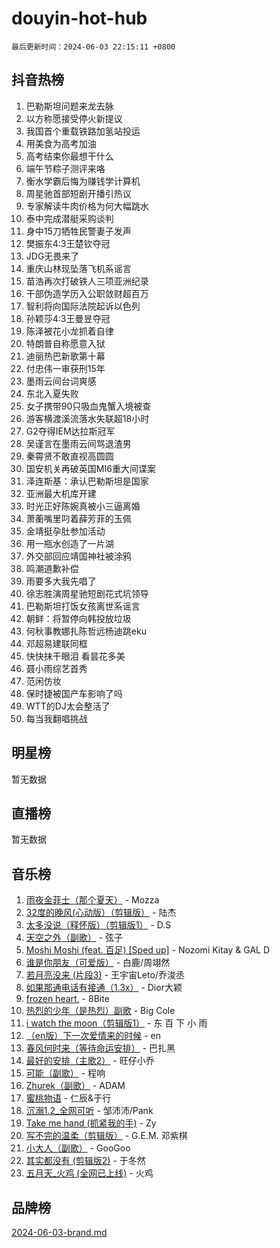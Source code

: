 # douyin-hot-hub

`最后更新时间：2024-06-03 22:15:11 +0800`

## 抖音热榜

1. 巴勒斯坦问题来龙去脉
1. 以方称愿接受停火新提议
1. 我国首个重载铁路加氢站投运
1. 用美食为高考加油
1. 高考结束你最想干什么
1. 端午节粽子测评来咯
1. 衡水学霸后悔为赚钱学计算机
1. 周星驰首部短剧开播引热议
1. 专家解读牛肉价格为何大幅跳水
1. 泰中完成潜艇采购谈判
1. 身中15刀牺牲民警妻子发声
1. 樊振东4:3王楚钦夺冠
1. JDG无畏来了
1. 重庆山林现坠落飞机系谣言
1. 苗浩再次打破铁人三项亚洲纪录
1. 干部伪造学历入公职敛财超百万
1. 智利将向国际法院起诉以色列
1. 孙颖莎4:3王曼昱夺冠
1. 陈泽被花小龙抓着自律
1. 特朗普自称愿意入狱
1. 迪丽热巴新歌第十幕
1. 付忠伟一审获刑15年
1. 墨雨云间台词爽感
1. 东北入夏失败
1. 女子携带90只吸血鬼蟹入境被查
1. 游客横渡溪流落水失联超18小时
1. G2夺得IEM达拉斯冠军
1. 吴谨言在墨雨云间骂退渣男
1. 秦霄贤不敢直视高圆圆
1. 国安机关再破英国MI6重大间谍案
1. 泽连斯基：承认巴勒斯坦是国家
1. 亚洲最大机库开建
1. 时光正好陈婉真被小三逼离婚
1. 萧蘅嘴里叼着薛芳菲的玉佩
1. 金靖挺孕肚参加活动
1. 用一瓶水创造了一片湖
1. 外交部回应靖国神社被涂鸦
1. 鸣潮道歉补偿
1. 雨要多大我先唱了
1. 徐志胜演周星驰短剧花式坑领导
1. 巴勒斯坦打饭女孩离世系谣言
1. 朝鲜：将暂停向韩投放垃圾
1. 何秋事教娜扎陈哲远杨迪跳eku
1. 邓超易建联同框
1. 快快抹干眼泪 看昙花多美
1. 聂小雨综艺首秀
1. 范闲仿妆
1. 保时捷被国产车影响了吗
1. WTT的DJ太会整活了
1. 每当我翻唱挑战

## 明星榜

暂无数据

## 直播榜

暂无数据

## 音乐榜

1. [雨夜金菲士（那个夏天）](https://sf3-cdn-tos.douyinstatic.com/obj/tos-cn-ve-2774/osPmPLDWQBBE2Z6bftCgYwkFaF4pEYEneXaZQs) - Mozza
1. [32度的晚风(心动版）（剪辑版）](https://sf3-cdn-tos.douyinstatic.com/obj/tos-cn-ve-2774/owNyabsyWdzUulxhoJfK8IBXgp0UMQAHpvGh2B) - 陆杰
1. [太多没说（释怀版）（剪辑版1）](https://sf3-cdn-tos.douyinstatic.com/obj/tos-cn-ve-2774/oEbKIiDC0BA8CJOQHYA6aeCVYeHgckHdntZSDj) - D.S
1. [天空之外（副歌）](https://sf5-hl-cdn-tos.douyinstatic.com/obj/tos-cn-ve-2774/oAYn0BTp8jS8iSyZSHMUWAikyvAWI1c7aiJTr) - 弦子
1. [Moshi Moshi (feat. 百足) [Sped up]](https://sf5-hl-cdn-tos.douyinstatic.com/obj/tos-cn-ve-2774/ocCPFQcXJLeroaIdQLIGAoeeYM3OAUYGDguHXz) - Nozomi Kitay & GAL D
1. [谁是你朋友（可爱版）](https://sf5-hl-cdn-tos.douyinstatic.com/obj/tos-cn-ve-2774/owKjggBwGZexYCjVAIeEFURf1LJTjMDaK6AzKN) - 白鹿/周翊然
1. [若月亮没来 (片段3)](https://sf3-cdn-tos.douyinstatic.com/obj/tos-cn-ve-2774/okfyEUsGW1B1ovJi5JiN9IjvAT2lMwA054GoEB) - 王宇宙Leto/乔浚丞
1. [如果那通电话有接通（1.3x）](https://sf5-hl-cdn-tos.douyinstatic.com/obj/tos-cn-ve-2774/ocJeJKhUhAJG8EYZiEFfGFAPkD3beMQ5mwDv1e) - Dior大颖
1. [frozen heart.](https://sf5-hl-cdn-tos.douyinstatic.com/obj/tos-cn-ve-2774/oIIWJfyjIACZA9zQMtnJ6hQQhFC4vhCupoRBsO) - 8Bite
1. [热烈的少年（是热烈）副歌](https://sf5-hl-cdn-tos.douyinstatic.com/obj/tos-cn-ve-2774/owVNI0CLDAUMtSz6TEYvfFBFL4UDFFhLfgK8fa) - Big Cole
1. [i watch the moon（剪辑版1）](https://sf3-cdn-tos.douyinstatic.com/obj/tos-cn-ve-2774/o0I9mSChzHZANMJIEBfkCQzzg6N5WAcVtqft9P) - 东 百 下 小 雨
1. [（en版）下一次爱情来的时候](https://sf3-cdn-tos.douyinstatic.com/obj/tos-cn-ve-2774/owZIscFWHUMFAbrAisiax4ioKVNAKH9jYvbBk) - en
1. [春风何时来（等待命运安排）](https://sf6-cdn-tos.douyinstatic.com/obj/tos-cn-ve-2774/oICBNbD3gelMfB4WgiD1KI2jQtXZE2FgHLwtsl) - 巴扎黑
1. [最好的安排（主歌2）](https://sf5-hl-cdn-tos.douyinstatic.com/obj/tos-cn-ve-2774/oMMZX1DuHpMwgoDztBmZswgQnbCeeANZxBHkFY) - 旺仔小乔
1. [可能（副歌）](https://sf5-hl-cdn-tos.douyinstatic.com/obj/tos-cn-ve-2774/cde1731888894259b333569393c2fb51) - 程响
1. [Zhurek（副歌）](https://sf3-cdn-tos.douyinstatic.com/obj/tos-cn-ve-2774/ooQm8FBZQDlf0btEYgVpCcSCQfrdJGBEKZYBGS) - ADAM
1. [蜜桃物语](https://sf3-cdn-tos.douyinstatic.com/obj/tos-cn-ve-2774/oIhOSCZtIACtYU4XQkngiW9kCBfVD1Fz9IYeqL) - 仁辰&于行
1. [沉溺1.2_全网可听](https://sf27-cdn-tos.douyinstatic.com/obj/tos-cn-ve-2774/ok2QoiBqsWAX9McZmWiI9gAB0EzwD4Xj6yfmtH) - 邹沛沛/Pank
1. [Take me hand (抓紧我的手)](https://sf5-hl-cdn-tos.douyinstatic.com/obj/tos-cn-ve-2774/os8GB2fDQQmJZTmtomg0gHX5fBACiEgcFgEKYg) - Zy
1. [写不完的温柔（剪辑版）](https://sf5-hl-cdn-tos.douyinstatic.com/obj/tos-cn-ve-2774/oYBzzZQJ233GfwkemJJffAIWgeIYrjZfWhHTcG) - G.E.M. 邓紫棋
1. [小大人（副歌）](https://sf3-cdn-tos.douyinstatic.com/obj/tos-cn-ve-2774/oIhaDwehWhLFsVIG7QIICLLazDNGJAGg5geeb4) - GooGoo
1. [其实都没有 (剪辑版2)](https://sf5-hl-cdn-tos.douyinstatic.com/obj/tos-cn-ve-2774/oEBNQenHZtBhxYjGgUDQk0BCHTigQafgFlbQ7k) - 于冬然
1. [五月天_火鸡 (全网已上线)](https://sf5-hl-cdn-tos.douyinstatic.com/obj/tos-cn-ve-2774/oEtOMSQZstjlJ4nfBEgeqN29IbWjkmDBrFtF2C) - 火鸡

## 品牌榜

[2024-06-03-brand.md](2024-06-03-brand.md)
